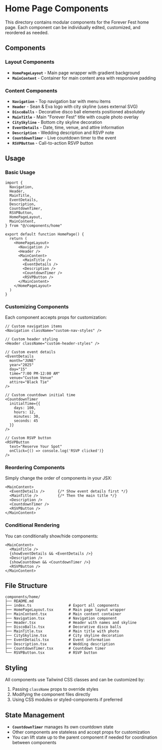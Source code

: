 # Home Page Components

This directory contains modular components for the Forever Fest home page. Each component can be individually edited, customized, and reordered as needed.

## Components

### Layout Components
- **`HomePageLayout`** - Main page wrapper with gradient background
- **`MainContent`** - Container for main content area with responsive padding

### Content Components
- **`Navigation`** - Top navigation bar with menu items
- **`Header`** - Sean & Eva logo with city skyline (uses external SVG)
- **`DiscoBalls`** - Decorative disco ball elements positioned absolutely
- **`MainTitle`** - Main "Forever Fest" title with couple photo overlay
- **`CitySkyline`** - Bottom city skyline decoration
- **`EventDetails`** - Date, time, venue, and attire information
- **`Description`** - Wedding description and RSVP note
- **`CountdownTimer`** - Live countdown timer to the event
- **`RSVPButton`** - Call-to-action RSVP button

## Usage

### Basic Usage
```tsx
import {
  Navigation,
  Header,
  MainTitle,
  EventDetails,
  Description,
  CountdownTimer,
  RSVPButton,
  HomePageLayout,
  MainContent,
} from "@/components/home"

export default function HomePage() {
  return (
    <HomePageLayout>
      <Navigation />
      <Header />
      <MainContent>
        <MainTitle />
        <EventDetails />
        <Description />
        <CountdownTimer />
        <RSVPButton />
      </MainContent>
    </HomePageLayout>
  )
}
```

### Customizing Components

Each component accepts props for customization:

```tsx
// Custom navigation items
<Navigation className="custom-nav-styles" />

// Custom header styling
<Header className="custom-header-styles" />

// Custom event details
<EventDetails 
  month="JUNE"
  year="2025"
  day="15"
  time="7:00 PM-12:00 AM"
  venue="Custom Venue"
  attire="Black Tie"
/>

// Custom countdown initial time
<CountdownTimer 
  initialTime={{
    days: 100,
    hours: 12,
    minutes: 30,
    seconds: 45
  }}
/>

// Custom RSVP button
<RSVPButton 
  text="Reserve Your Spot"
  onClick={() => console.log('RSVP clicked')}
/>
```

### Reordering Components

Simply change the order of components in your JSX:

```tsx
<MainContent>
  <EventDetails />      {/* Show event details first */}
  <MainTitle />         {/* Then the main title */}
  <Description />
  <CountdownTimer />
  <RSVPButton />
</MainContent>
```

### Conditional Rendering

You can conditionally show/hide components:

```tsx
<MainContent>
  <MainTitle />
  {showEventDetails && <EventDetails />}
  <Description />
  {showCountdown && <CountdownTimer />}
  <RSVPButton />
</MainContent>
```

## File Structure

```
components/home/
├── README.md
├── index.ts                 # Export all components
├── HomePageLayout.tsx       # Main page layout wrapper
├── MainContent.tsx          # Main content container
├── Navigation.tsx           # Navigation component
├── Header.tsx               # Header with names and skyline
├── DiscoBalls.tsx           # Decorative disco balls
├── MainTitle.tsx            # Main title with photo
├── CitySkyline.tsx          # City skyline decoration
├── EventDetails.tsx         # Event information
├── Description.tsx          # Wedding description
├── CountdownTimer.tsx       # Countdown timer
└── RSVPButton.tsx           # RSVP button
```

## Styling

All components use Tailwind CSS classes and can be customized by:
1. Passing `className` props to override styles
2. Modifying the component files directly
3. Using CSS modules or styled-components if preferred

## State Management

- **`CountdownTimer`** manages its own countdown state
- Other components are stateless and accept props for customization
- You can lift state up to the parent component if needed for coordination between components
